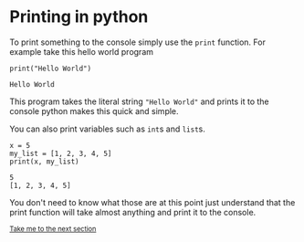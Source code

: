 # Printing in python

To print something to the console simply use the `print` function. For example
take this hello world program

```python3
print("Hello World")
```
```
Hello World
```

This program takes the literal string `"Hello World"` and prints it to the console
python makes this quick and simple.

You can also print variables such as `int`s and `list`s.

```python3
x = 5
my_list = [1, 2, 3, 4, 5]
print(x, my_list)
```
```
5 
[1, 2, 3, 4, 5]
```

You don't need to know what those are at this point just understand that
the print function will take almost anything and print it to the console.

<sub>[Take me to the next section](https://github.com/TigardHighComputerScience/Python1Course/tree/main/references/2-variables)</sub>
